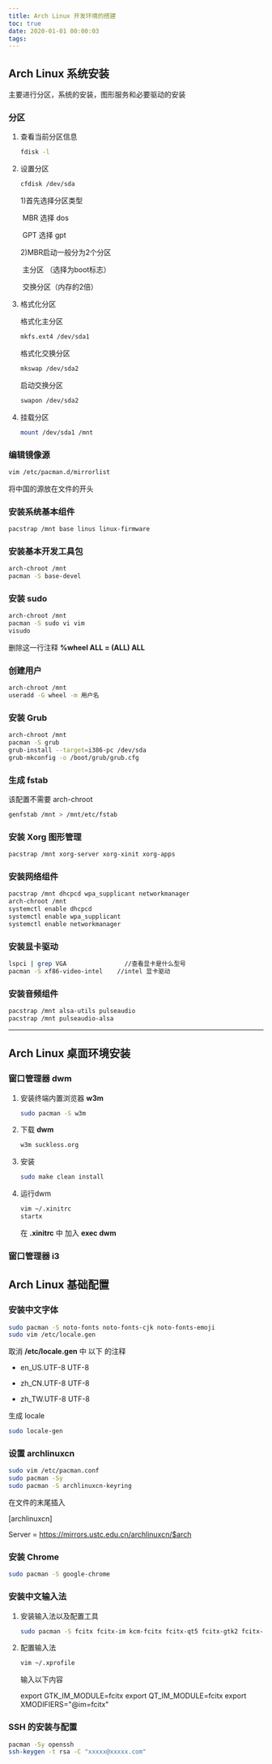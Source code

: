 ```yaml
---
title: Arch Linux 开发环境的搭建
toc: true
date: 2020-01-01 00:00:03
tags:
---
```




## Arch Linux 系统安装

主要进行分区，系统的安装，图形服务和必要驱动的安装

### 分区

1. 查看当前分区信息

   ```bash
   fdisk -l
   ```

2. 设置分区

   ```bash
   cfdisk /dev/sda
   ```

   1)首先选择分区类型

   ​	MBR 选择 dos	

   ​	GPT  选择 gpt 

    2)MBR启动一般分为2个分区

   ​	主分区   （选择为boot标志）

   ​	交换分区（内存的2倍）

3. 格式化分区

   格式化主分区

   ```bash
   mkfs.ext4 /dev/sda1
   ```

   格式化交换分区

   ```bash
   mkswap /dev/sda2
   ```

   启动交换分区

   ```bash
   swapon /dev/sda2
   ```

4. 挂载分区

   ```bash
   mount /dev/sda1 /mnt
   ```

### 编辑镜像源

```bash
vim /etc/pacman.d/mirrorlist
```

将中国的源放在文件的开头

### 安装系统基本组件

```bash
pacstrap /mnt base linus linux-firmware
```

### 安装基本开发工具包

```bash
arch-chroot /mnt
pacman -S base-devel
```

### 安装 sudo

```bash
arch-chroot /mnt
pacman -S sudo vi vim
visudo
```

删除这一行注释 **%wheel ALL = (ALL) ALL**

### 创建用户

```bash
arch-chroot /mnt
useradd -G wheel -m 用户名
```

### 安装 Grub

```bash
arch-chroot /mnt
pacman -S grub
grub-install --target=i386-pc /dev/sda
grub-mkconfig -o /boot/grub/grub.cfg
```

### 生成 fstab

该配置不需要 arch-chroot 

```bash
genfstab /mnt > /mnt/etc/fstab
```

### 安装 Xorg 图形管理

```bash
pacstrap /mnt xorg-server xorg-xinit xorg-apps
```

### 安装网络组件

```bash
pacstrap /mnt dhcpcd wpa_supplicant networkmanager
arch-chroot /mnt
systemctl enable dhcpcd
systemctl enable wpa_supplicant
systemctl enable networkmanager
```

### 安装显卡驱动

```bash
lspci | grep VGA				//查看显卡是什么型号
pacman -S xf86-video-intel	  //intel 显卡驱动
```

### 安装音频组件

```bash
pacstrap /mnt alsa-utils pulseaudio
pacstrap /mnt pulseaudio-alsa
```

------

## Arch Linux 桌面环境安装

### 窗口管理器 dwm 

1. 安装终端内置浏览器 **w3m**

   ```bash
   sudo pacman -S w3m
   ```

2. 下载 **dwm**

   ```bash
   w3m suckless.org
   ```

3. 安装

   ```bash
   sudo make clean install
   ```

4. 运行dwm

   ```bash
   vim ~/.xinitrc
   startx
   ```
   
   在 **.xinitrc** 中 加入 **exec dwm** 
### 窗口管理器 i3



## Arch Linux 基础配置

###    安装中文字体

   ```bash
   sudo pacman -S noto-fonts noto-fonts-cjk noto-fonts-emoji
   sudo vim /etc/locale.gen
   ```

取消 **/etc/locale.gen** 中 以下 的注释

- en_US.UTF-8 UTF-8

- zh_CN.UTF-8 UTF-8

- zh_TW.UTF-8 UTF-8

生成 locale

```bash
sudo locale-gen
```

### 设置 archlinuxcn

```bash
sudo vim /etc/pacman.conf
sudo pacman -Sy
sudo pacman -S archlinuxcn-keyring
```

在文件的末尾插入

[archlinuxcn]

Server = https://mirrors.ustc.edu.cn/archlinuxcn/$arch

### 安装 Chrome

```bash
sudo pacman -S google-chrome
```

### 安装中文输入法

1. 安装输入法以及配置工具

   ```bash
   sudo pacman -S fcitx fcitx-im kcm-fcitx fcitx-qt5 fcitx-gtk2 fcitx-gtk3 fcitx-configtool
   ```

2. 配置输入法

   ```bash
   vim ~/.xprofile
   ```

   输入以下内容

   export GTK_IM_MODULE=fcitx 
   export QT_IM_MODULE=fcitx 
   export XMODIFIERS="@im=fcitx"

### SSH 的安装与配置

```bash
pacman -Sy openssh
ssh-keygen -t rsa -C "xxxxx@xxxxx.com"
```

